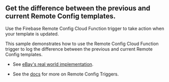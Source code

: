 ## Get the difference between the previous and current Remote Config templates.

Use the Firebase Remote Config Cloud Function trigger to take action when your template is updated.

This sample demonstrates how to use the Remote Config Cloud Function trigger to log the difference between the previous and current Remote Config templates.

- See [eBay's real world implementation](https://github.com/eBay/firebase-remote-config-monitor).

- See the [docs](https://firebase.google.com/docs/functions/rc-events) for more on Remote Config Triggers.
